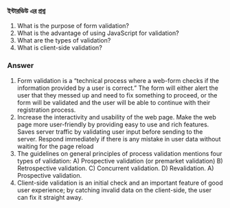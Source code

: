 ### ইন্টারভিউ এর প্রশ্ন

1. What is the purpose of form validation?
2. What is the advantage of using JavaScript for validation?
3. What are the types of validation?
4. What is client-side validation?

### Answer

1. Form validation is a “technical process where a web-form checks if the information provided by a user is correct.” The form will either alert the user that they messed up and need to fix something to proceed, or the form will be validated and the user will be able to continue with their registration process.
2. Increase the interactivity and usability of the web page. Make the web page more user-friendly by providing easy to use and rich features. Saves server traffic by validating user input before sending to the server. Respond immediately if there is any mistake in user data without waiting for the page reload
3. The guidelines on general principles of process validation mentions four types of validation:
   A) Prospective validation (or premarket validation)
   B) Retrospective validation.
   C) Concurrent validation.
   D) Revalidation.
   A) Prospective validation.
4. Client-side validation is an initial check and an important feature of good user experience; by catching invalid data on the client-side, the user can fix it straight away.

